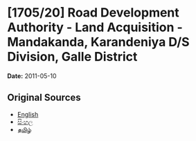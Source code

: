 # [1705/20] Road Development Authority - Land Acquisition - Mandakanda, Karandeniya D/S Division, Galle District

**Date:** 2011-05-10

## Original Sources

- [English](https://documents.gov.lk/view/extra-gazettes/2011/5/1705-20_E.pdf)
- [සිංහල](https://documents.gov.lk/view/extra-gazettes/2011/5/1705-20_S.pdf)
- [தமிழ்](https://documents.gov.lk/view/extra-gazettes/2011/5/1705-20_T.pdf)
